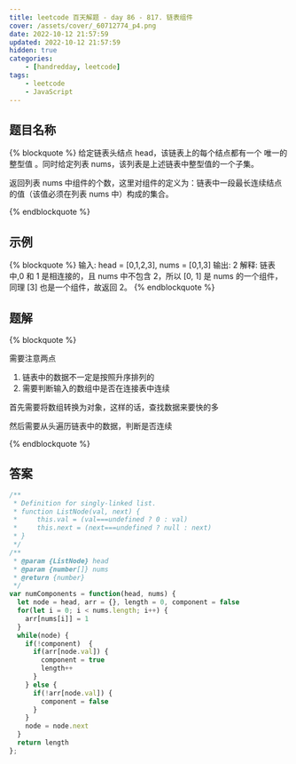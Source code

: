 ```yaml
---
title: leetcode 百天解题 - day 86 - 817. 链表组件
cover: /assets/cover/_60712774_p4.png
date: 2022-10-12 21:57:59
updated: 2022-10-12 21:57:59
hidden: true
categories:
    - [handredday, leetcode]
tags:
    - leetcode
    - JavaScript
---
```


## 题目名称

{% blockquote %}
给定链表头结点 head，该链表上的每个结点都有一个 唯一的整型值 。同时给定列表 nums，该列表是上述链表中整型值的一个子集。

返回列表 nums 中组件的个数，这里对组件的定义为：链表中一段最长连续结点的值（该值必须在列表 nums 中）构成的集合。

{% endblockquote %}

## 示例

{% blockquote %}
输入: head = [0,1,2,3], nums = [0,1,3]
输出: 2
解释: 链表中,0 和 1 是相连接的，且 nums 中不包含 2，所以 [0, 1] 是 nums 的一个组件，同理 [3] 也是一个组件，故返回 2。
{% endblockquote %}


## 题解


{% blockquote %}

需要注意两点
1. 链表中的数据不一定是按照升序排列的
2. 需要判断输入的数组中是否在连接表中连续

首先需要将数组转换为对象，这样的话，查找数据来要快的多

然后需要从头遍历链表中的数据，判断是否连续

{% endblockquote %}

## 答案

~~~js
/**
 * Definition for singly-linked list.
 * function ListNode(val, next) {
 *     this.val = (val===undefined ? 0 : val)
 *     this.next = (next===undefined ? null : next)
 * }
 */
/**
 * @param {ListNode} head
 * @param {number[]} nums
 * @return {number}
 */
var numComponents = function(head, nums) {
  let node = head, arr = {}, length = 0, component = false
  for(let i = 0; i < nums.length; i++) {
    arr[nums[i]] = 1
  }
  while(node) {
    if(!component)  {
      if(arr[node.val]) {
        component = true
        length++
      }
    } else {
      if(!arr[node.val]) {
        component = false
      }
    }
    node = node.next
  }
  return length
};

~~~